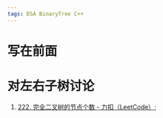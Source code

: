 ```yaml
---
tags: DSA BinaryTree C++
---
```


# 写在前面









# 对左右子树讨论

1.   [222. 完全二叉树的节点个数 - 力扣（LeetCode）](https://leetcode.cn/problems/count-complete-tree-nodes/);